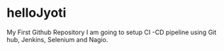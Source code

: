 # helloJyoti
My First Github Repository
I am going to setup CI -CD pipeline using Git hub, Jenkins, Selenium and Nagio.
